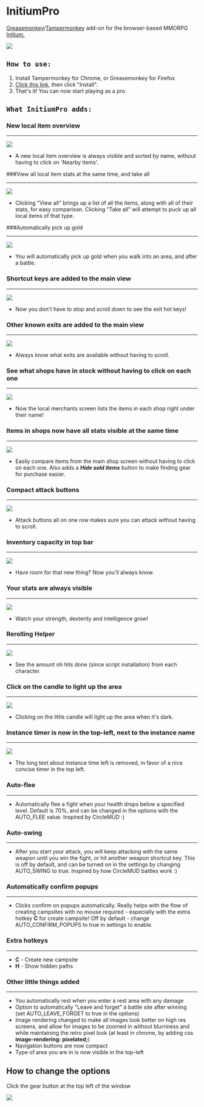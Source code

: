 # InitiumPro
<a href="https://addons.mozilla.org/en-US/firefox/addon/greasemonkey/">Greasemonkey</a>/<a href="http://tampermonkey.net/">Tampermonkey</a> add-on for the browser-based MMORPG <a href="https://www.playinitium.com/">Initium.</a>

![](http://content.screencast.com/users/sean-malseed/folders/Jing/media/c14e56ec-8931-4f70-9356-8f4106c97c56/00001473.png)

## `How to use:`

1. Install Tampermonkey for Chrome, or Greasemonkey for Firefox
2. [Click this link](/raw/master/InitiumPro.user.js), then click "Install".
3. That's it! You can now start playing as a pro.

## `What InitiumPro adds:`

### New local item overview
***
![](http://content.screencast.com/users/sean-malseed/folders/Jing/media/b196c1af-577f-4506-9fc7-6af1ad1b6d53/00001464.png)

* A new local item overview is always visible and sorted by name, without having to click on 'Nearby items'.

###View all local item stats at the same time, and take all
***
![](http://content.screencast.com/users/sean-malseed/folders/Jing/media/c93eae5a-df3a-4909-85a4-de12c9ab0f8e/00001465.png)

* Clicking "View all" brings up a list of all the items, along with all of their stats, for easy comparison. Clicking "Take all" will attempt to puck up all local items of that type.

###Automatically pick up gold
***
![](http://content.screencast.com/users/sean-malseed/folders/Jing/media/8a2e8bb4-157c-4916-b321-5946d381fd48/00001471.png)

* You will automatically pick up gold when you walk into an area, and after a battle.

### Shortcut keys are added to the main view
***
![](http://content.screencast.com/users/sean-malseed/folders/Jing/media/7f107f90-60a7-4675-a6db-93d83712779e/00001476.png)

* Now you don't have to stop and scroll down to see the exit hot keys!

### Other known exits are added to the main view
***
![](http://content.screencast.com/users/sean-malseed/folders/Jing/media/5ff12179-fc2c-48fa-91b0-f8b1b10bc34b/00001470.png)

* Always know what exits are available without having to scroll.

### See what shops have in stock without having to click on each one
***
![](http://content.screencast.com/users/sean-malseed/folders/Jing/media/89fea120-da0d-4e7d-aec5-85bd4613329d/00001478.png)

* Now the local merchants screen lists the items in each shop right under their name!

### Items in shops now have all stats visible at the same time
***
![](http://content.screencast.com/users/sean-malseed/folders/Jing/media/099ac116-9c39-4068-aeeb-274281d1f5b8/00001479.png)

* Easily compare items from the main shop screen without having to click on each one. Also adds a ***Hide sold items*** button to make finding gear for purchase easier.

### Compact attack buttons
***
![](http://content.screencast.com/users/sean-malseed/folders/Jing/media/0fdc2cd4-b0da-4f9f-ac48-9ab067a35d2f/00001475.png)

* Attack buttons all on one row makes sure you can attack without having to scroll.

### Inventory capacity in top bar
***
![](http://content.screencast.com/users/sean-malseed/folders/Jing/media/735bfabf-42f7-4d0e-b29a-b194345bc40f/00001474.png)

* Have room for that new thing? Now you'll always know.

### Your stats are always visible
***
![](http://content.screencast.com/users/sean-malseed/folders/Jing/media/9fad60b4-3740-4e93-96b9-0f720528a6eb/00001477.png)

* Watch your strength, dexterity and intelligence grow!

### Rerolling Helper
***
![](http://i.imgur.com/spthUcv.png)

* See the amount oh hits done (since script installation) from each character.

### Click on the candle to light up the area
***
![](http://content.screencast.com/users/sean-malseed/folders/Jing/media/bc3836d1-73b2-41a9-90cc-fdf60d2dd6b4/00001480.png)

* Clicking on the little candle will light up the area when it's dark.

### Instance timer is now in the top-left, next to the instance name
***
![](http://content.screencast.com/users/sean-malseed/folders/Jing/media/151c32b9-d985-4a77-830a-a53da544b5c3/00001472.png)

* The long text about instance time left is removed, in favor of a nice concise timer in the top left.

### Auto-flee
***
* Automatically flee a fight when your health drops below a specified level. Default is 70%, and can be changed in the options with the AUTO_FLEE value. Inspired by CircleMUD :)

### Auto-swing
***
* After you start your attack, you will keep attacking with the same weapon until you win the fight, or hit another weapon shortcut key. This is off by default, and can be turned on in the settings by changing AUTO_SWING to true. Inspired by how CircleMUD battles work :)

### Automatically confirm popups
***
* Clicks confirm on popups automatically. Really helps with the flow of creating campsites with no mouse required - especially with the extra hotkey **C** for create campsite! Off by default - change AUTO_CONFIRM_POPUPS to true in settings to enable.

### Extra hotkeys
***
* **C** - Create new campsite
* **H** - Show hidden paths

### Other little things added
***
* You automatically rest when you enter a rest area with any damage
* Option to automatically "Leave and forget" a battle site after winning (set AUTO_LEAVE_FORGET to true in the options)
* Image rendering changed to make all images look better on high res screens, and allow for images to be zoomed in without blurriness and while maintaining the retro pixel look (at least in chrome, by adding css **image-rendering: pixelated;**)
* Navigation buttons are now compact
* Type of area you are in is now visible in the top-left

## How to change the options

Click the gear button at the top left of the window

![](http://i.imgur.com/40GKIma.png)
